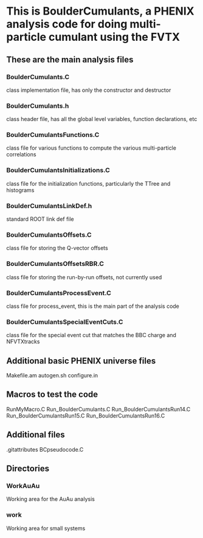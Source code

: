 # This is BoulderCumulants, a PHENIX analysis code for doing multi-particle cumulant using the FVTX

## These are the main analysis files

### BoulderCumulants.C
class implementation file, has only the constructor and destructor

### BoulderCumulants.h
class header file, has all the global level variables, function declarations, etc

### BoulderCumulantsFunctions.C
class file for various functions to compute the various multi-particle correlations

### BoulderCumulantsInitializations.C
class file for the initialization functions, particularly the TTree and histograms

### BoulderCumulantsLinkDef.h
standard ROOT link def file

### BoulderCumulantsOffsets.C
class file for storing the Q-vector offsets

### BoulderCumulantsOffsetsRBR.C
class file for storing the run-by-run offsets, not currently used

### BoulderCumulantsProcessEvent.C
class file for process_event, this is the main part of the analysis code

### BoulderCumulantsSpecialEventCuts.C
class file for the special event cut that matches the BBC charge and NFVTXtracks

## Additional basic PHENIX universe files

Makefile.am
autogen.sh
configure.in

## Macros to test the code

RunMyMacro.C
Run_BoulderCumulants.C
Run_BoulderCumulantsRun14.C
Run_BoulderCumulantsRun15.C
Run_BoulderCumulantsRun16.C

## Additional files

.gitattributes
BCpseudocode.C

## Directories

### WorkAuAu
Working area for the AuAu analysis

### work
Working area for small systems


